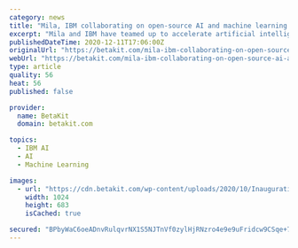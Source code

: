 ```yaml
---
category: news
title: "Mila, IBM collaborating on open-source AI and machine learning project"
excerpt: "Mila and IBM have teamed up to accelerate artificial intelligence (AI) and machine learning research using open-source technology."
publishedDateTime: 2020-12-11T17:06:00Z
originalUrl: "https://betakit.com/mila-ibm-collaborating-on-open-source-ai-and-machine-learning-project/"
webUrl: "https://betakit.com/mila-ibm-collaborating-on-open-source-ai-and-machine-learning-project/"
type: article
quality: 56
heat: 56
published: false

provider:
  name: BetaKit
  domain: betakit.com

topics:
  - IBM AI
  - AI
  - Machine Learning

images:
  - url: "https://cdn.betakit.com/wp-content/uploads/2020/10/InaugurationMila_web_credMaryseBoyce_9771-1024x683.jpg"
    width: 1024
    height: 683
    isCached: true

secured: "BPbyWaC6oeADnvRulqvrNX1S5NJTnVf0zylHjRNzro4e9e9uFridcw9CSqe+7aG6WrfYbhBVO0f/NUj/+3ue+rbZI8j4k8umM8kuTyjGKFNNFUvo0jWcWOMsAd3moDvbsCxYhli/e5yvWI+diSkCpOn8y7aHQOl8ws3ZW4u1e2ac9MGwF7QKXp9d1PHMAx9V2OQNZZ2vOjhPRa+n8I5wDjxJdUs+BO5MIrwKOacBoQUk+wZwyHsMooLHLDfapczOkGTeKeRXjXk8uBgUzG9bt5NCHO4nHfHDxGPH3fdzz1TdwddZkcW+vTVvuTQMwK+ZwAgKq2yf3ZqdW6J4myRbgKADiyM7Qivxkt7lMcndGdg=;nm5XKHXzCjoyomvqpN2qcQ=="
---
```


